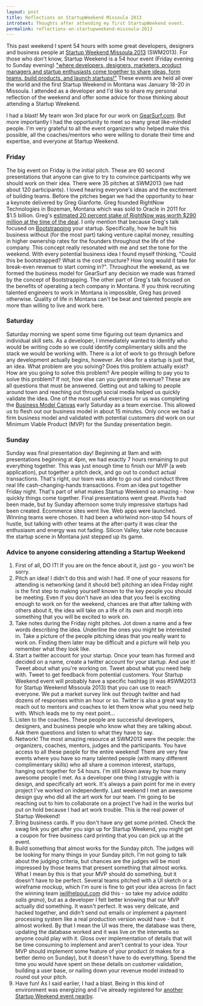 ```yaml
---
layout: post
title: Reflections on StartupWeekend Missoula 2013
introtext: Thoughts after attending my first StartupWeekend event.
permalink: reflections-on-startupweekend-missoula-2013
---
```



<p>This past weekend I spent 54 hours with some great developers, designers and business people at <a href="http://missoula.startupweekend.org/">Startup Weekend Missoula 2013</a> (SWM2013). For those who don't know, Startup Weekend is a 54 hour event (Friday evening to Sunday evening) <a href="http://startupweekend.org/about/">"where developers, designers, marketers, product managers and startup enthusiasts come together to share ideas, form teams, build products, and launch startups!"</a> These events are held all over the world and the first Startup Weekend in Montana was January 18-20 in Missoula. I attended as a developer and I'd like to share my personal reflection of the weekend and offer some advice for those thinking about attending a Startup Weekend. </p>

<p>I had a blast! My team won 3rd place for our work on <a href="http://www.gearsurf.com/">GearSurf.com</a>. But more importantly I had the opportunity to meet so many great like-minded people. I'm very grateful to all the event organizers who helped make this possible, all the coaches/mentors who were willing to donate their time and expertise, and everyone at Startup Weekend.</p>

<h3>Friday</h3>
<p>The big event on Friday is the initial pitch. These are 60 second presentations that anyone can give to try to convince participants why we should work on their idea. There were 35 pitches at SWM2013 (we had about 120 participants). I loved hearing everyone's ideas and the excitement of building teams. Before the pitches began we had the opportunity to hear a keynote delivered by Greg Gianforte. Greg founded RightNow Technologies in Bozeman, Montana which was sold to Oracle in 2011 for $1.5 billion. Greg's <a href="http://www.bloomberg.com/news/2011-10-24/oracle-agrees-to-purchase-rightnow-technologies-for-about-1-5-billion.html">estimated 20 percent stake of RightNow was worth $290 million at the time of the deal</a>. I only mention that because Greg's talk focused on <a href="http://amzn.com/B00B2B2ZY0">Bootstrapping</a> your startup. Specifically, how he built his business without (for the most part) taking venture capital money, resulting in higher ownership rates for the founders throughout the life of the company. This concept really resonated with me and set the tone for the weekend. With every potential business idea I found myself thinking, "Could this be bootstrapped? What is the cost structure? How long would it take for break-even revenue to start coming in?". Throughout the weekend, as we formed the business model for GearSurf any decision we made was framed by the concept of Bootstrapping. The other part of Greg's talk focused on the benefits of operating a tech company in Montana. If you think recruiting talented engineers to work in Montana is impossible, Greg has proved otherwise. Quality of life in Montana can't be beat and talented people are more than willing to live and work here.</p>

<h3>Saturday</h3>
<p>Saturday morning we spent some time figuring out team dynamics and individual skill sets. As a developer, I immediately wanted to identify who would be writing code so we could identify complimentary skills and the stack we would be working with. There is a lot of work to go through before any development actually begins, however. An idea for a startup is just that, an idea. What problem are you solving? Does this problem actually exist? How are you going to solve this problem? Are people willing to pay you to solve this problem? If not, how else can you generate revenue? These are all questions that must be answered. Getting out and talking to people around town and reaching out through social media helped us quickly validate the idea. One of the most useful exercises for us was completing the <a href="http://businessmodelgeneration.com/downloads/business_model_canvas_poster.pdf">Business Model Canvas</a> early Saturday as a team exercise. This allowed us to flesh out our business model in about 15 minutes. Only once we had a firm business model and validated with potential customers did work on our Minimum Viable Product (MVP) for the Sunday presentation begin. </p>
<h3>Sunday</h3>
<p>Sunday was final presentation day! Beginning at 9am and with presentations beginning at 4pm, we had exactly 7 hours remaining to put everything together. This was just enough time to finish our MVP (a web application), put together a pitch deck, and go out to conduct actual transactions. That's right, our team was able to go out and conduct three real life cash-changing-hands transactions. From an idea put together Friday night. That's part of what makes Startup Weekend so amazing - how quickly things come together. Final presentations went great. Pivots had been made, but by Sunday afternoon some truly impressive startups had been created. Ecommerce sites went live. Web apps were launched. Winning teams were chosen. It had been a whirlwind non-stop 54 hours of hustle, but talking with other teams at the after-party it was clear the enthusiasm and energy was not fading. Silicon Valley, take note because the startup scene in Montana just stepped up its game. </p>
<h3>Advice to anyone considering attending a Startup Weekend</h3>
<ol class="check-list">
    <li>First of all, DO IT! If you are on the fence about it, just go - you won't be sorry.
    </li><li>Pitch an idea! I didn't do this and wish I had. If one of your reasons for attending is networking (and it should be!) pitching an idea Friday night is the first step to making yourself known to the key people you should be meeting. Even if you don't have an idea that you feel is exciting enough to work on for the weekend, chances are that after talking with others about it, the idea will take on a life of its own and morph into something that you will be excited to work on.</li>
    <li>Take notes during the Friday night pitches. Jot down a name and a few words describing the idea. Underline the ones you might be interested in. Take a picture of the people pitching ideas that you really want to work on. Finding them later may be difficult and a picture will help you remember what they look like. </li>
    <li>Start a twitter account for your startup. Once your team has formed and decided on a name, create a twitter account for your startup. And use it! Tweet about what you're working on. Tweet about what you need help with. Tweet to get feedback from potential customers. Your Startup Weekend event will probably have a specific hashtag (it was #SWM2013 for Startup Weekend Missoula 2013) that you can use to reach everyone. We put a market survey link out through twitter and had dozens of responses within an hour or so. Twitter is also a great way to reach out to mentors and coaches to let them know what you need help with. Which leads me to my next point...  </li>
    <li>Listen to the coaches. These people are successful developers, designers, and business people who know what they are talking about. Ask them questions and listen to what they have to say.</li>
    <li>Network! The most amazing resource at SWM2013 were the people: the organizers, coaches, mentors, judges and the participants. You have access to all these people for the entire weekend! There are very few events where you have so many talented people (with many different complimentary skills) who all share a common interest, startups, hanging out together for 54 hours. I'm still blown away by how many awesome people I met. As a developer one thing I struggle with is design, and specifically art work. It's always a pain point for me in every project I've worked on independently. Last weekend I met an awesome design guy who did all the art work for our team. I'm going to be reaching out to him to collaborate on a project I've had in the works but put on hold because I had art work trouble. This is the real power of Startup Weekend! </li>
    <li>Bring business cards. If you don't have any get some printed. Check the swag link you get after you sign up for Startup Weekend, you might get a coupon for free business card printing that you can pick up at the event.</li>
    <li>Build something that almost works for the Sunday pitch. The judges will be looking for many things in your Sunday pitch. I'm not going to talk about the judging criteria, but chances are the judges will be most impressed by those teams that present something that almost works. What I mean by this is that your MVP should do something, but it doesn't have to be perfect. Several teams pitched with a UI sketch or a wireframe mockup, which I'm sure is fine to get your idea across (in fact the winning team <a href="http://iwillhelpout.com/">iwillhelpout.com</a> did this - so take my advice <i>addito salis grano</i>), but as a developer I felt better knowing that our MVP actually did something. It wasn't perfect. It was very delicate, and hacked together, and didn't send out emails or implement a payment processing system like a real production version would have - but it almost worked. By that I mean the UI was there, the database was there, updating the database worked and it was live on the interwebs so anyone could play with it. Gloss over implementation of details that will be time consuming to implement and aren't central to your idea. Your MVP should implement some feature of your product (it makes for a better demo on Sunday), but it doesn't have to do everything. Spend the time you would have spent on these details on customer validation, building a user base, or nailing down your revenue model instead to round out your pitch. </li>
    <li>Have fun! As I said earlier, I had a blast. Being in this kind of environment was energizing and I've already registered for <a href="http://spokane.startupweekend.org/">another Startup Weekend event nearby</a>. </li>


</ol>
